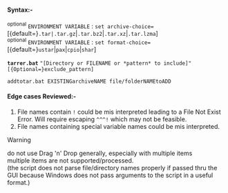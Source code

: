 #### Syntax:-
<SUP>optional</SUP> `ENVIRONMENT VARIABLE` : `set archive-choice=`[{default=}`.tar|.tar.gz`|`.tar.bz2`|`.tar.xz`|`.tar.lzma`]<br>
<SUP>optional</SUP> `ENVIRONMENT VARIABLE` : `set format-choice=`[{default=}`ustar`|`pax`|`cpio`|`shar`]

<b>`tarrer.bat`</b> `"[Directory or FILENAME or *pattern* to include]"` `[{Optional=}exclude_pattern]`

`addtotar.bat EXISTINGarchiveNAME file/folderNAMEtoADD`

#### Edge cases Reviewed:-
1. File names contain `!` could be mis interpreted leading to a File Not Exist Error. Will require escaping `^^^!` which may not be feasible.
2. File names containing special variable names could be mis interpreted.

>[!WARNING]
>do not use Drag 'n' Drop generally, especially with multiple items<br>
>multiple items are not supported/processed.<br>
>(the script does not parse file/directory names properly if passed thru the GUI because Windows does not pass arguments to the script in a useful format.)
